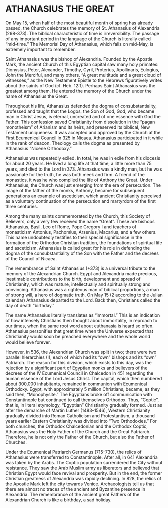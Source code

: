# ATHANASIUS THE GREAT

On May 15, when half of the most beautiful month of spring has already passed, the Church celebrates the memory of St. Athanasius of Alexandria (298-373). The biblical characteristic of time is irreversibility. The passage of any important period in the language of the Church is literally called “mid-time.” The Memorial Day of Athanasius, which falls on mid-May, is extremely important to remember.

Saint Athanasius was the bishop of Alexandria. Founded by the Apostle Mark, the ancient Church of this Egyptian capital saw many holy primates: Dionysius, Peter, Alexander, Timothy, Cyril, Proterius, Apollinaris, Eulogius, John the Merciful, and many others. “A great multitude and a great cloud of witnesses,” as the New Testament Epistle to the Hebrews figuratively writes about the saints of God (cf. Heb. 12:1). Perhaps Saint Athanasius was the greatest among them. He entered the memory of the Church under the name of Athanasius the Great.

Throughout his life, Athanasius defended the dogma of consubstantiality, professed and taught that the Logos, the Son of God, God, who became man in Christ Jesus, is eternal, uncreated and of one essence with God the Father. This confession saved Christianity from dissolution in the “pagan monotheism” of Arianism and its heirs, and preserved its biblical, New Testament uniqueness. It was accepted and approved by the Church at the First Ecumenical Council in 325 in Nicaea. Athanasius participated in it while in the rank of deacon. Theology calls the dogma as presented by Athanasius “Nicene Orthodoxy.”

Athanasius was repeatedly exiled. In total, he was in exile from his diocesis for about 20 years. He lived a long life at that time, a little more than 75 years, and died to the Lord in 373. Athanasius was a kindly man, but he was passionate for the truth, he was both meek and firm. A friend of the monastics, it was he who compiled the life of Anthony the Great. Under Athanasius, the Church was just emerging from the era of persecution. The image of the father of the monks, Anthony, became for subsequent generations an example of asceticism, which ancient Christianity perceived as a voluntary continuation of the persecution and martyrdom of the first three centuries.

Among the many saints commemorated by the Church, this Society of Believers, only a very few received the name “Great”. These are bishops Athanasius, Basil, Leo of Rome, Pope Gregory I and teachers of monasticism Antonius, Pachomius, Arsenius, Macarius, and a few others. This name undoubtedly testifies to their special significance in the formation of the Orthodox Christian tradition, the foundations of spiritual life and asceticism. Athanasius is called great for his role in defending the dogma of the consubstantiality of the Son with the Father and the decrees of the Council of Nicaea.

The remembrance of Saint Athanasius (+373) is a universal tribute to the memory of the Alexandrian Church. Egypt and Alexandria made precious, inestimable contributions to the birth, development and spread of Christianity, which was mature, intellectually and spiritually strong and convincing. Athanasius was a righteous man of biblical proportions, a man of strong will, a hero of dogmatic truth. On May 15 (2 according to the Julian calendar) Athanasius departed to the Lord. Back then, Christians called the day of death “birthday.”

The name Athanasius literally translates as “immortal.” This is an indication of how intensely Christians then thought about immortality, in reproach to our times, when the same root word about euthanasia is heard so often. Athanasius personifies that great time when the Universe expected that Christianity would soon be preached everywhere and the whole world would believe forever.

However, in 536, the Alexandrian Church was split in two; there were two parallel hierarchies (!), each of which had its “own” bishops and its “own” Patriarch. The reason for this division, which exists to this day, was the rejection by a significant part of Egyptian monks and believers of the decrees of the IV Ecumenical Council in Chalcedon in 451 regarding the human essence of the Lord Jesus Christ. The capital, which then numbered about 300,000 inhabitants, remained in communion with Ecumenical Orthodoxy. Egypt, with approximately 5 million Christians, became, as they said then, “Monophysite.” The Egyptians broke off communication with Constantinople but continued to call themselves Orthodox. Thus, “Coptic”, that is, in literal etymology, “Egyptian” Christianity gradually formed. Just as after the demarche of Martin Luther (1483–1546), Western Christianity gradually divided into Roman Catholicism and Protestantism, a thousand years earlier Eastern Christianity was divided into “Two Orthodoxies.” For both churches, the Orthodox Chalcedonian and the Orthodox Coptic, Athanasius was the Holy Father of the Church and the Great Patriarch. Therefore, he is not only the Father of the Church, but also the Father of Churches.

Under the Ecumenical Patriarch Germanus (715–730), the relics of Athanasius were transferred to Constantinople. After all, in 641 Alexandria was taken by the Arabs. The Coptic population surrendered the City without resistance. They saw the Arab Muslim army as liberators and believed that Christian Egypt would face revival and prosperity. But in the end, the former Christian greatness of Alexandria was rapidly declining. In 828, the relics of the Apostle Mark left the city towards Venice. Archaeologists tell us that there are almost no traces of the ancient and Byzantine presence in Alexandria. The remembrance of the ancient great Fathers of the Alexandrian Church is like a birthday, a sad holiday.
